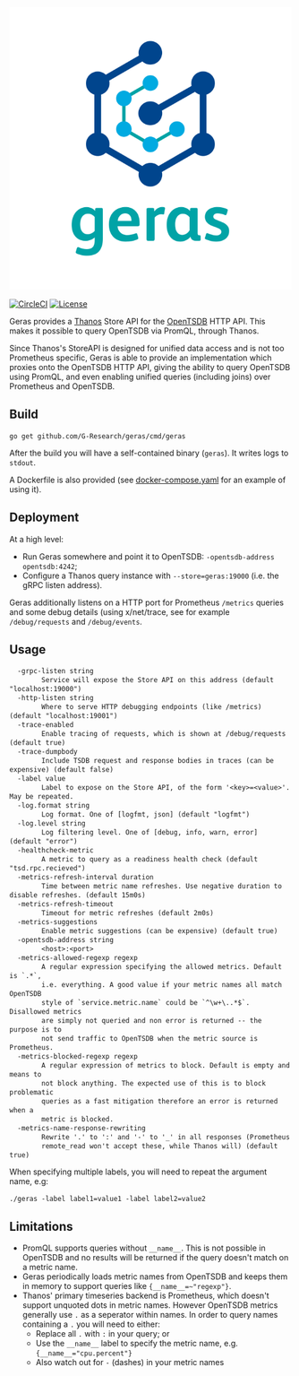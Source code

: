 ![Geras](logo.svg)

[![CircleCI](https://circleci.com/gh/G-Research/geras/tree/master.svg?style=svg)](https://circleci.com/gh/G-Research/geras/tree/master)
[![License](https://img.shields.io/badge/License-Apache%202.0-blue.svg)](https://opensource.org/licenses/Apache-2.0)


Geras provides a [Thanos](https://thanos.io) Store API for the [OpenTSDB](http://opentsdb.net) HTTP API.
This makes it possible to query OpenTSDB via PromQL, through Thanos.

Since Thanos's StoreAPI is designed for unified data access and is not too Prometheus specific,
Geras is able to provide an implementation which proxies onto the OpenTSDB HTTP API, giving the
ability to query OpenTSDB using PromQL, and even enabling unified queries (including joins) over
Prometheus and OpenTSDB.

## Build

```
go get github.com/G-Research/geras/cmd/geras
```

After the build you will have a self-contained binary (`geras`). It writes logs to `stdout`.

A Dockerfile is also provided (see [docker-compose.yaml](test/docker-compose.yaml) for an example of using it).

## Deployment

At a high level:

* Run Geras somewhere and point it to OpenTSDB: `-opentsdb-address opentsdb:4242`;
* Configure a Thanos query instance with `--store=geras:19000` (i.e. the gRPC listen address).

Geras additionally listens on a HTTP port for Prometheus `/metrics` queries and some debug details
(using x/net/trace, see for example `/debug/requests` and `/debug/events`.

## Usage

```
  -grpc-listen string
        Service will expose the Store API on this address (default "localhost:19000")
  -http-listen string
        Where to serve HTTP debugging endpoints (like /metrics) (default "localhost:19001")
  -trace-enabled
        Enable tracing of requests, which is shown at /debug/requests (default true)
  -trace-dumpbody
        Include TSDB request and response bodies in traces (can be expensive) (default false)
  -label value
        Label to expose on the Store API, of the form '<key>=<value>'. May be repeated.
  -log.format string
        Log format. One of [logfmt, json] (default "logfmt")
  -log.level string
        Log filtering level. One of [debug, info, warn, error] (default "error")
  -healthcheck-metric
        A metric to query as a readiness health check (default "tsd.rpc.recieved")
  -metrics-refresh-interval duration
        Time between metric name refreshes. Use negative duration to disable refreshes. (default 15m0s)
  -metrics-refresh-timeout
        Timeout for metric refreshes (default 2m0s)
  -metrics-suggestions
        Enable metric suggestions (can be expensive) (default true)
  -opentsdb-address string
        <host>:<port>
  -metrics-allowed-regexp regexp
        A regular expression specifying the allowed metrics. Default is `.*`,
        i.e. everything. A good value if your metric names all match OpenTSDB
        style of `service.metric.name` could be `^\w+\..*$`. Disallowed metrics
        are simply not queried and non error is returned -- the purpose is to
        not send traffic to OpenTSDB when the metric source is Prometheus.
  -metrics-blocked-regexp regexp
        A regular expression of metrics to block. Default is empty and means to
        not block anything. The expected use of this is to block problematic
        queries as a fast mitigation therefore an error is returned when a
        metric is blocked.
  -metrics-name-response-rewriting
        Rewrite '.' to ':' and '-' to '_' in all responses (Prometheus
        remote_read won't accept these, while Thanos will) (default true)
```

When specifying multiple labels, you will need to repeat the argument name, e.g:

```
./geras -label label1=value1 -label label2=value2
``` 

## Limitations

* PromQL supports queries without `__name__`. This is not possible in OpenTSDB and no results will be returned if the query doesn't match on a metric name.
* Geras periodically loads metric names from OpenTSDB and keeps them in memory to support queries like `{__name__=~"regexp"}`.
* Thanos' primary timeseries backend is Prometheus, which doesn't support unquoted dots in metric names. However OpenTSDB metrics generally use `.` as a seperator within names. In order to query names containing a `.` you will need to either:
  * Replace all `.` with `:` in your query; or
  * Use the `__name__` label to specify the metric name, e.g. `{__name__="cpu.percent"}`
  * Also watch out for `-` (dashes) in your metric names
